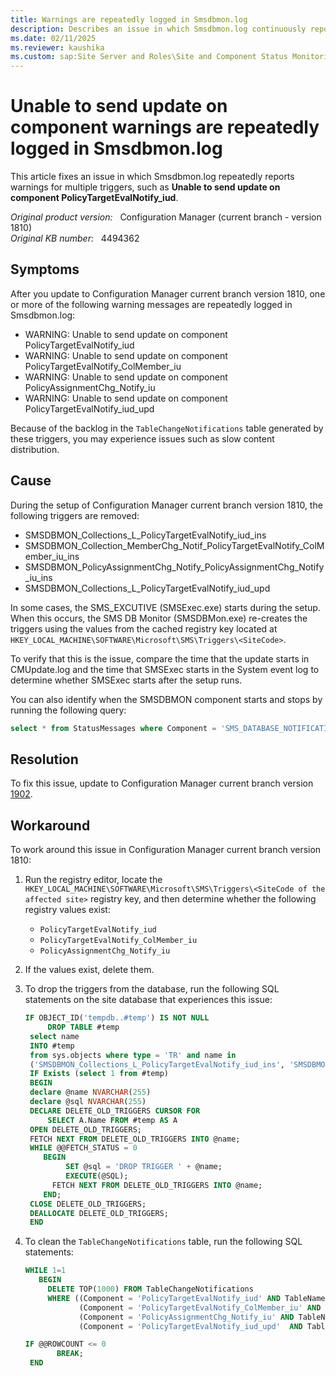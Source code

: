 ```yaml
---
title: Warnings are repeatedly logged in Smsdbmon.log
description: Describes an issue in which Smsdbmon.log continuously reports warnings for multiple triggers such as Unable to send update on component PolicyTargetEvalNotify_iud after updating to Configuration Manager version current branch 1810.
ms.date: 02/11/2025
ms.reviewer: kaushika
ms.custom: sap:Site Server and Roles\Site and Component Status Monitoring
---
```

# Unable to send update on component warnings are repeatedly logged in Smsdbmon.log

This article fixes an issue in which Smsdbmon.log repeatedly reports warnings for multiple triggers, such as **Unable to send update on component PolicyTargetEvalNotify_iud**.

_Original product version:_ &nbsp; Configuration Manager (current branch - version 1810)  
_Original KB number:_ &nbsp; 4494362

## Symptoms

After you update to Configuration Manager current branch version 1810, one or more of the following warning messages are repeatedly logged in Smsdbmon.log:

- WARNING: Unable to send update on component PolicyTargetEvalNotify_iud
- WARNING: Unable to send update on component PolicyTargetEvalNotify_ColMember_iu
- WARNING: Unable to send update on component PolicyAssignmentChg_Notify_iu
- WARNING: Unable to send update on component PolicyTargetEvalNotify_iud_upd

Because of the backlog in the `TableChangeNotifications` table generated by these triggers, you may experience issues such as slow content distribution.

## Cause

During the setup of Configuration Manager current branch version 1810, the following triggers are removed:

- SMSDBMON_Collections_L_PolicyTargetEvalNotify_iud_ins
- SMSDBMON_Collection_MemberChg_Notif_PolicyTargetEvalNotify_ColMember_iu_ins
- SMSDBMON_PolicyAssignmentChg_Notify_PolicyAssignmentChg_Notify_iu_ins
- SMSDBMON_Collections_L_PolicyTargetEvalNotify_iud_upd

In some cases, the SMS_EXCUTIVE (SMSExec.exe) starts during the setup. When this occurs, the SMS DB Monitor (SMSDBMon.exe) re-creates the triggers using the values from the cached registry key located at `HKEY_LOCAL_MACHINE\SOFTWARE\Microsoft\SMS\Triggers\<SiteCode>`.

To verify that this is the issue, compare the time that the update starts in CMUpdate.log and the time that SMSExec starts in the System event log to determine whether SMSExec starts after the setup runs.

You can also identify when the SMSDBMON component starts and stops by running the following query:

```sql
select * from StatusMessages where Component = 'SMS_DATABASE_NOTIFICATION_MONITOR' and MessageID in (500, 501, 502, 503, 504) order by Time DESC
```

## Resolution

To fix this issue, update to Configuration Manager current branch version [1902](/mem/configmgr/core/plan-design/changes/whats-new-in-version-1902).

## Workaround

To work around this issue in Configuration Manager current branch version 1810:

1. Run the registry editor, locate the `HKEY_LOCAL_MACHINE\SOFTWARE\Microsoft\SMS\Triggers\<SiteCode of the affected site>` registry key, and then determine whether the following registry values exist:

   - `PolicyTargetEvalNotify_iud`
   - `PolicyTargetEvalNotify_ColMember_iu`
   - `PolicyAssignmentChg_Notify_iu`

1. If the values exist, delete them.
1. To drop the triggers from the database, run the following SQL statements on the site database that experiences this issue:

    ```sql
    IF OBJECT_ID('tempdb..#temp') IS NOT NULL
         DROP TABLE #temp
     select name
     INTO #temp
     from sys.objects where type = 'TR' and name in
     ('SMSDBMON_Collections_L_PolicyTargetEvalNotify_iud_ins', 'SMSDBMON_Collection_MemberChg_Notif_PolicyTargetEvalNotify_ColMember_iu_ins', 'SMSDBMON_PolicyAssignmentChg_Notify_PolicyAssignmentChg_Notify_iu_ins','SMSDBMON_Collections_L_PolicyTargetEvalNotify_iud_upd')
     IF Exists (select 1 from #temp)
     BEGIN
     declare @name NVARCHAR(255)
     declare @sql NVARCHAR(255)
     DECLARE DELETE_OLD_TRIGGERS CURSOR FOR
         SELECT A.Name FROM #temp AS A
     OPEN DELETE_OLD_TRIGGERS;
     FETCH NEXT FROM DELETE_OLD_TRIGGERS INTO @name;
     WHILE @@FETCH_STATUS = 0
        BEGIN
             SET @sql = 'DROP TRIGGER ' + @name;
             EXECUTE(@SQL);
          FETCH NEXT FROM DELETE_OLD_TRIGGERS INTO @name;
        END;
     CLOSE DELETE_OLD_TRIGGERS;
     DEALLOCATE DELETE_OLD_TRIGGERS;
     END
    ```

1. To clean the `TableChangeNotifications` table, run the following SQL statements:

    ```sql
    WHILE 1=1
       BEGIN
         DELETE TOP(1000) FROM TableChangeNotifications
         WHERE ((Component = 'PolicyTargetEvalNotify_iud' AND TableName = 'Collections_L') OR
                (Component = 'PolicyTargetEvalNotify_ColMember_iu' AND TableName = 'Collection_MemberChg_Notif') OR
                (Component = 'PolicyAssignmentChg_Notify_iu' AND TableName = 'PolicyAssignmentChg_Notify') OR
                (Component = 'PolicyTargetEvalNotify_iud_upd'  AND TableName = 'Collections_L'))

    IF @@ROWCOUNT <= 0
           BREAK;
     END
    ```
